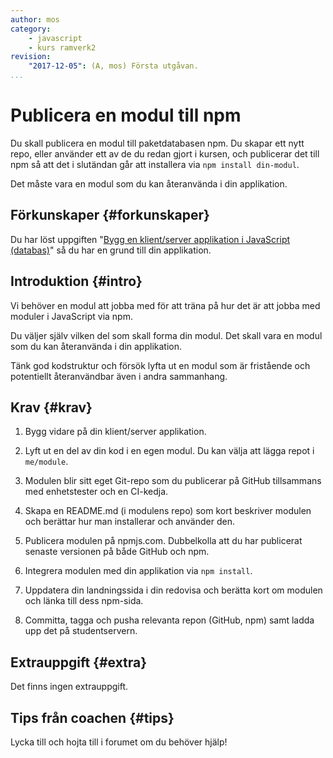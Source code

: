 ```yaml
---
author: mos
category:
    - javascript
    - kurs ramverk2
revision:
    "2017-12-05": (A, mos) Första utgåvan.
...
```

Publicera en modul till npm
==================================

Du skall publicera en modul till paketdatabasen npm. Du skapar ett nytt repo, eller använder ett av de du redan gjort i kursen, och publicerar det till npm så att det i slutändan går att installera via `npm install din-modul`.

Det måste vara en modul som du kan återanvända i din applikation.

<!--more-->



Förkunskaper {#forkunskaper}
-----------------------

Du har löst uppgiften "[Bygg en klient/server applikation i JavaScript (databas)](uppgift/bygg-en-klient-server-applikation-i-javascript-databas)" så du har en grund till din applikation.



Introduktion {#intro}
-----------------------

Vi behöver en modul att jobba med för att träna på hur det är att jobba med moduler i JavaScript via npm.

Du väljer själv vilken del som skall forma din modul. Det skall vara en modul som du kan återanvända i din applikation.

Tänk god kodstruktur och försök lyfta ut en modul som är fristående och potentiellt återanvändbar även i andra sammanhang.



Krav {#krav}
-----------------------

1. Bygg vidare på din klient/server applikation.

1. Lyft ut en del av din kod i en egen modul. Du kan välja att lägga repot i `me/module`.

1. Modulen blir sitt eget Git-repo som du publicerar på GitHub tillsammans med enhetstester och en CI-kedja.

1. Skapa en README.md (i modulens repo) som kort beskriver modulen och berättar hur man installerar och använder den.

1. Publicera modulen på npmjs.com. Dubbelkolla att du har publicerat senaste versionen på både GitHub och npm.

1. Integrera modulen med din applikation via `npm install`.

1. Uppdatera din landningssida i din redovisa och berätta kort om modulen och länka till dess npm-sida.

1. Committa, tagga och pusha relevanta repon (GitHub, npm) samt ladda upp det på studentservern.



Extrauppgift {#extra}
-----------------------

Det finns ingen extrauppgift.



Tips från coachen {#tips}
-----------------------

Lycka till och hojta till i forumet om du behöver hjälp!
